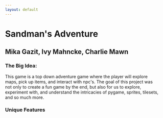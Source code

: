 ```yaml
---
layout: default
---
```


# Sandman's Adventure
## Mika Gazit, Ivy Mahncke, Charlie Mawn


### The Big Idea:
This game is a top down adventure game where the player will explore maps, pick up items, and interact with npc's. The goal of this project was not only to create a fun game by the end, but also for us to explore, experiment with, and understand the intricacies of pygame, sprites, tilesets, and so much more. 

### Unique Features
